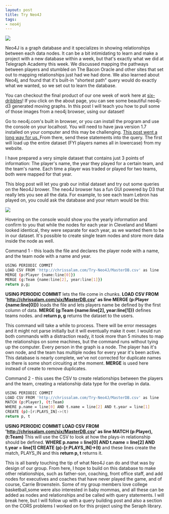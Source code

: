 ```yaml
---
layout: post
title: Try Neo4J
tags:
- neo4j
---
```


<img src="portland.jpg"/>

Neo4J is a graph database and it specializes in showing relationships between each data nodes. It can be a bit intimidating to learn and make a project with a new database within a week, but that's exactly what we did at Telegraph Academy this week. We discussed mapping the pathways between players and stumbled on The Bacon Oracle and other sites that set out to mapping relationships just had we had done. We also learned about Neo4j, and found that it's built-in "shortest path" query would do exactly what we wanted, so we set out to learn the database.

You can checkout the final product of our one week of work here at <a href="http://six-dribbles.herokuapp.com">six-dribbles</a>! If you click on the about page, you can see some beautiful neo4j-d3 generated moving graphs. In this post I will teach you how to pull some of those images from a neo4j browser, using our dataset!

Go to neo4j.com's built in browser, or you can install the program and use the console on your localhost. You will need to have java version 1.7 installed on your computer and this may be challenging.  <a href="https://1000linesofcode.wordpress.com/2013/12/30/building-a-single-page-application-with-angularjs-and-neo4j-setup/"> This post went a long way for us. </a> From there, send these statements into the query. The first will load up the entire dataset (FYI players names all in lowercase) from my website.

I have prepared a very simple dataset that contains just 3 points of information: The player's name, the year they played for a certain team, and the team's name. Each time a player was traded or played for two teams, both were mapped for that year.

This blog post will let you grab our initial dataset and try out some queries on the Neo4J brower. The neo4J browser has a fun GUI powered by D3 that really lets you see all the data. For example, to see each team Lebron has played on, you could ask the database and your return would be this:

<img src="lebron.png" />

Hovering on the console would show you the yearly information and confirm to you that while the nodes for each year in Cleveland and Miami looked identical, they were separate for each year, as we wanted them to be in our dataset. It's possible to create single team nodes and store more data inside the node as well.

Command 1 - this loads the file and declares the player node with a name, and the team node with a name and year.

```bash
USING PERIODIC COMMIT
LOAD CSV FROM 'http://chrissalam.com/Try-Neo4J/MasterDB.csv' as line
MERGE (p:Player {name:line[0]})
MERGE (g:Team {name:line[2], year:line[1]})
return p,g;
```

**USING PERIODIC COMMIT** lets the file come in chunks. **LOAD CSV FROM 'http://chrissalam.com/six/MasterDB.csv' as line
MERGE (p:Player {name:line[0]})** loads the file and lets players name be defined by the first column of data. **MERGE (g:Team {name:line[2], year:line[1]})** defines teams nodes. and **return p, g** returns the dataset to the users.

This command will take a while to process. There will be error messages and it might not parse initially but it will eventually make it over. I would run both commands with a distraction ready, it took more than 5 minutes to map the relationships on some machines, but the command runs without tying up the computer. Every person in the graph is a node. The player has it's own node, and the team has multiple nodes for every year it's been active. This database is nearly complete, we've not corrected for duplicate names so there is some short circuiting at the moment. **MERGE** is used here instead of create to remove duplicates.

Command 2 - this uses the CSV to create relationships between the players and the team, creating a relationship data type for
the overlap in data.

```bash
USING PERIODIC COMMIT
LOAD CSV FROM 'http://chrissalam.com/Try-Neo4J/MasterDB.csv' as line
MATCH (p:Player), (t:Team)
WHERE p.name = line[0] AND t.name = line[2] AND t.year = line[1]
CREATE (p)-[r:PLAYS_IN]->(t)
return p, t
```
**USING PERIODIC COMMIT LOAD CSV FROM 'http://chrissalam.com/six/MasterDB.csv' as line
MATCH (p:Player), (t:Team)** This will use the CSV to look at how the plays-in relationship should be defined.
**WHERE p.name = line[0] AND t.name = line[2] AND t.year = line[1] CREATE (p)-[r:PLAYS_IN]->(t)** and these lines create the match, PLAYS_IN and this
**return p, t** returns it.

This is all barely touching the tip of what Neo4J can do and that was by design of our group. From here, I hope to build on this database to make other relationships, such as father-son, coaching, front office staff, and add nodes for executives and coaches that have never played the game, and of course, Carrie Brownstein. Some of my group members love college basketball,some were also interested in baby mommas, and all these can be added as nodes and relationships and be called with query statements. I will break here, but I will follow up with a query building post and also a section on the CORS problems I worked on for this project using the Seraph library. 